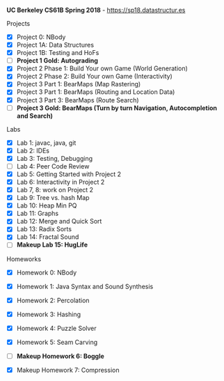 **UC Berkeley CS61B Spring 2018** - https://sp18.datastructur.es

Projects
- [x] Project 0: NBody
- [x] Project 1A: Data Structures
- [x] Project 1B: Testing and HoFs
- [ ] **Project 1 Gold: Autograding**
- [x] Project 2 Phase 1: Build Your own Game (World Generation)
- [x] Project 2 Phase 2: Build Your own Game (Interactivity)
- [x] Project 3 Part 1: BearMaps (Map Rastering)
- [x] Project 3 Part 1: BearMaps (Routing and Location Data)
- [x] Project 3 Part 3: BearMaps (Route Search)
- [ ] **Project 3 Gold: BearMaps (Turn by turn Navigation, Autocompletion and Search)**

Labs
- [x] Lab 1: javac, java, git
- [x] Lab 2: IDEs
- [x] Lab 3: Testing, Debugging
- [ ] Lab 4: Peer Code Review
- [x] Lab 5: Getting Started with Project 2
- [x] Lab 6: Interactivity in Project 2
- [x] Lab 7, 8: work on Project 2
- [x] Lab 9: Tree vs. hash Map
- [x] Lab 10: Heap Min PQ
- [x] Lab 11: Graphs
- [x] Lab 12: Merge and Quick Sort
- [x] Lab 13: Radix Sorts
- [x] Lab 14: Fractal Sound
- [ ] **Makeup Lab 15: HugLife**

Homeworks
- [x] Homework 0: NBody
- [x] Homework 1: Java Syntax and Sound Synthesis
- [x] Homework 2: Percolation
- [x] Homework 3: Hashing
- [x] Homework 4: Puzzle Solver
- [x] Homework 5: Seam Carving
- [ ] **Makeup Homework 6: Boggle**
- [x] Makeup Homework 7: Compression

